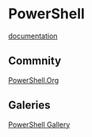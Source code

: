 # PowerShell

[documentation](https://learn.microsoft.com/en-us/powershell)

## Commnity

[PowerShell.Org](https://powershell.org)  

## Galeries

[PowerShell Gallery](https://www.powershellgallery.com)  
